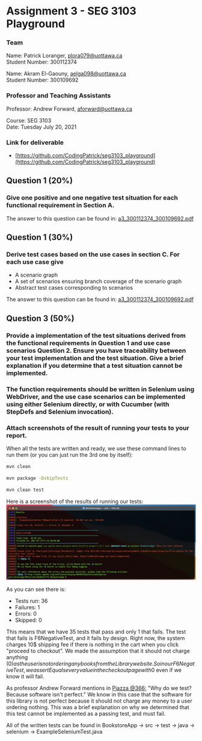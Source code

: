# Assignment 3 - SEG 3103 Playground

### Team

Name: Patrick Loranger, plora079@uottawa.ca<br>
Student Number: 300112374<br>

Name: Akram El-Gaouny, aelga098@uottawa.ca<br>
Student Number: 300109692

### Professor and Teaching Assistants

Professor: Andrew Forward, aforward@uottawa.ca<br>

Course: SEG 3103<br>
Date: Tuesday July 20, 2021

### Link for deliverable

* [https://github.com/CodingPatrick/seg3103_playground](https://github.com/CodingPatrick/seg3103_playground)

## Question 1 (20%)
### Give one positive and one negative test situation for each functional requirement in Section A.

The answer to this question can be found in: [a3_300112374_300109692.pdf](a3_300112374_300109692.pdf)

## Question 1 (30%)
### Derive test cases based on the use cases in section C. For each use case give
* A scenario graph
* A set of scenarios ensuring branch coverage of the scenario graph
* Abstract test cases corresponding to scenarios

The answer to this question can be found in: [a3_300112374_300109692.pdf](a3_300112374_300109692.pdf)

## Question 3 (50%)
### Provide a implementation of the test situations derived from the functional requirements in Question 1 and use case scenarios Question 2. Ensure you have traceability between your test implementation and the test situation. Give a brief explanation if you determine that a test situation cannot be implemented. 
### The function requirements should be written in Selenium using WebDriver, and the use case scenarios can be implemented using either Selenium directly, or with Cucumber (with StepDefs and Selenium invocation). 
### Attach screenshots of the result of running your tests to your report.

When all the tests are written and ready, we use these command lines to run them (or you can just run the 3rd one by itself):
```bash
mvn clean
```
```bash
mvn package -DskipTests
```
```bash
mvn clean test
```

Here is a screenshot of the results of running our tests:
![testing picture](assets/tests.png)

As you can see there is:
* Tests run: 36
* Failures: 1
* Errors: 0
* Skipped: 0

This means that we have 35 tests that pass and only 1 that fails. The test that fails is F6NegativeTest, and it fails by design. Right now, the system charges 10$ shipping fee if there is nothing in the cart when you click "proceed to checkout". We made the assumption that it should not charge anything (0$) as the user is not ordering any books from the Library website. So in our F6NegativeTest, we assertEquals every value in the checkout page with 0$ even if we know it will fail. 

As professor Andrew Forward mentions in [Piazza @366:](https://piazza.com/class/knxg0zgsce5jp?cid=366) "Why do we test? Because software isn't perfect." We know in this case that the software for this library is not perfect because it should not charge any money to a user ordering nothing. This was a brief explanation on why we determined that this test cannot be implemented as a passing test, and must fail.

All of the written tests can be found in BookstoreApp -> src -> test -> java -> selenium -> ExampleSeleniumTest.java
